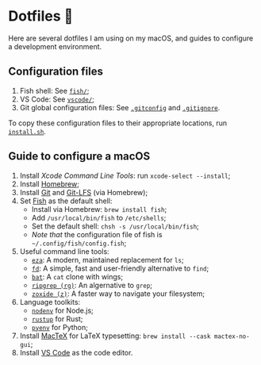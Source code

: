 # Dotfiles 🌚

Here are several dotfiles I am using on my macOS, and guides to configure a development environment.

## Configuration files

1. Fish shell: See [`fish/`](./fish/);
2. VS Code: See [`vscode/`](./vscode/);
3. Git global configuration files: See [`.gitconfig`](./.gitconfig) and [`.gitignore`](./.gitignore).

To copy these configuration files to their appropriate locations, run [`install.sh`](./install.sh).

## Guide to configure a macOS

1. Install _Xcode Command Line Tools_: run `xcode-select --install`;
2. Install [Homebrew](https://brew.sh);
3. Install [Git](https://git-scm.com) and [Git-LFS](https://git-lfs.github.com) (via Homebrew);
4. Set [Fish](https://fishshell.com) as the default shell:
   - Install via Homebrew: `brew install fish`;
   - Add `/usr/local/bin/fish` to `/etc/shells`;
   - Set the default shell: `chsh -s /usr/local/bin/fish`;
   - _Note that_ the configuration file of fish is `~/.config/fish/config.fish`;
5. Useful command line tools:
   - [`eza`](https://github.com/eza-community/eza): A modern, maintained replacement for `ls`;
   - [`fd`](https://github.com/sharkdp/fd): A simple, fast and user-friendly alternative to `find`;
   - [`bat`](https://github.com/sharkdp/bat): A `cat` clone with wings;
   - [`ripgrep (rg)`](https://github.com/BurntSushi/ripgrep): An algernative to `grep`;
   - [`zoxide (z)`](https://github.com/ajeetdsouza/zoxide): A faster way to navigate your filesystem;
6. Language toolkits:
   - [`nodenv`](https://github.com/nodenv/nodenv) for Node.js;
   - [`rustup`](https://rustup.rs/) for Rust;
   - [`pyenv`](https://github.com/pyenv/pyenv) for Python;
   <!-- - [`rbenv`](https://github.com/rbenv/rbenv) for Ruby; -->
7. Install [MacTeX](http://tug.org/mactex/) for LaTeX typesetting: `brew install --cask mactex-no-gui`;
8. Install [VS Code](https://code.visualstudio.com) as the code editor.
